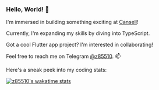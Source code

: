 ### Hello, World! 👋

I'm immersed in building something exciting at [Cansell](https://cansell.info)!

Currently, I'm expanding my skills by diving into TypeScript.

Got a cool Flutter app project? I'm interested in collaborating!

Feel free to reach me on Telegram [@z85510](https://t.me/z85510). 📫 

Here's a sneak peek into my coding stats:
 
[![z85510's wakatime stats](https://github-readme-stats.vercel.app/api/wakatime?username=z85510)](https://github.com/z85510/github-readme-stats)
